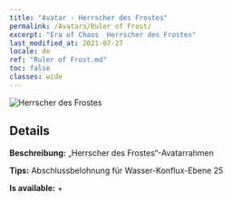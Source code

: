 ```yaml
---
title: "Avatar - Herrscher des Frostes"
permalink: /Avatars/Ruler of Frost/
excerpt: "Era of Chaos  Herrscher des Frostes"
last_modified_at: 2021-07-27
locale: de
ref: "Ruler of Frost.md"
toc: false
classes: wide
---
```

 ![Herrscher des Frostes](/images/a/avatarFrame_38.png)

## Details

 **Beschreibung:** „Herrscher des Frostes“-Avatarrahmen 

 **Tips:** Abschlussbelohnung für Wasser-Konflux-Ebene 25 

 **Is available:**  + 

